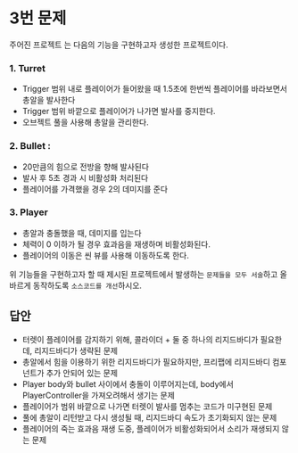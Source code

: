 # 3번 문제

주어진 프로젝트 는 다음의 기능을 구현하고자 생성한 프로젝트이다.

### 1. Turret
- Trigger 범위 내로 플레이어가 들어왔을 때 1.5초에 한번씩 플레이어를 바라보면서 총알을 발사한다
- Trigger 범위 바깥으로 플레이어가 나가면 발사를 중지한다.
- 오브젝트 풀을 사용해 총알을 관리한다.

### 2. Bullet :
- 20만큼의 힘으로 전방을 향해 발사된다
- 발사 후 5초 경과 시 비활성화 처리된다
- 플레이어를 가격했을 경우 2의 데미지를 준다

### 3. Player
- 총알과 충돌했을 때, 데미지를 입는다
- 체력이 0 이하가 될 경우 효과음을 재생하며 비활성화된다.
- 플레이어의 이동은 씬 뷰를 사용해 이동하도록 한다.

위 기능들을 구현하고자 할 때
제시된 프로젝트에서 발생하는 `문제들을 모두 서술`하고 올바르게 동작하도록 `소스코드를 개선`하시오.

## 답안
- 터렛이 플레이어를 감지하기 위해, 콜라이더 + 둘 중 하나의 리지드바디가 필요한데, 리지드바디가 생략된 문제
- 총알에서 힘을 이용하기 위한 리지드바디가 필요하지만, 프리팹에 리지드바디 컴포넌트가 추가 안되어 있는 문제
- Player body와 bullet 사이에서 충돌이 이루어지는데, body에서 PlayerController을 가져오려해서 생기는 문제
- 플레이어가 범위 바깥으로 나가면 터렛이 발사를 멈추는 코드가 미구현된 문제
- 풀에 총알이 리턴받고 다시 생성될 때, 리지드바디 속도가 초기화되지 않는 문제
- 플레이어의 죽는 효과음 재생 도중, 플레이어가 비활성화되어서 소리가 재생되지 않는 문제